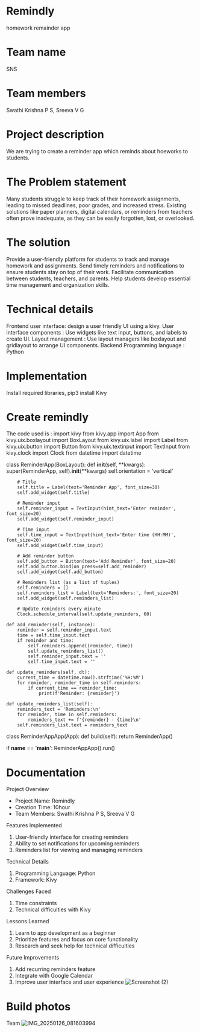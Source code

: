 # Remindly
homework remainder app
# Team name
SNS
# Team members
Swathi Krishna P S,
Sreeva V G
# Project description
We are trying to create a reminder app which reminds about hoeworks to students.
# The Problem statement
Many students struggle to keep track of their homework assignments, leading to missed deadlines, poor grades, and increased stress. Existing solutions like paper planners, digital calendars, or reminders from teachers often prove inadequate, as they can be easily forgotten, lost, or overlooked.
# The solution
Provide a user-friendly platform for students to track and manage homework and assignments.
 Send timely reminders and notifications to ensure students stay on top of their work.
 Facilitate communication between students, teachers, and parents.
 Help students develop essential time management and organization skills.
# Technical details
 Frontend 
 user interface: design a user friendly UI using a kivy.
 User interface components : Use widgets like text input, buttons, and labels to create UI.
 Layout management : Use layout managers like boxlayout and gridlayout to arrange UI components.
 Backend
 Programming language : Python
 # Implementation
 Install required libraries, 
 pip3 install Kivy
 # Create remindly
 The code used is :
import kivy
from kivy.app import App
from kivy.uix.boxlayout import BoxLayout
from kivy.uix.label import Label
from kivy.uix.button import Button
from kivy.uix.textinput import TextInput
from kivy.clock import Clock
from datetime import datetime

class ReminderApp(BoxLayout):
    def __init__(self, **kwargs):
        super(ReminderApp, self).__init__(**kwargs)
        self.orientation = 'vertical'

        # Title
        self.title = Label(text='Reminder App', font_size=30)
        self.add_widget(self.title)

        # Reminder input
        self.reminder_input = TextInput(hint_text='Enter reminder', font_size=20)
        self.add_widget(self.reminder_input)

        # Time input
        self.time_input = TextInput(hint_text='Enter time (HH:MM)', font_size=20)
        self.add_widget(self.time_input)

        # Add reminder button
        self.add_button = Button(text='Add Reminder', font_size=20)
        self.add_button.bind(on_press=self.add_reminder)
        self.add_widget(self.add_button)

        # Reminders list (as a list of tuples)
        self.reminders = []
        self.reminders_list = Label(text='Reminders:', font_size=20)
        self.add_widget(self.reminders_list)

        # Update reminders every minute
        Clock.schedule_interval(self.update_reminders, 60)

    def add_reminder(self, instance):
        reminder = self.reminder_input.text
        time = self.time_input.text
        if reminder and time:
            self.reminders.append((reminder, time))
            self.update_reminders_list()
            self.reminder_input.text = ''
            self.time_input.text = ''

    def update_reminders(self, dt):
        current_time = datetime.now().strftime('%H:%M')
        for reminder, reminder_time in self.reminders:
            if current_time == reminder_time:
                print(f'Reminder: {reminder}')

    def update_reminders_list(self):
        reminders_text = 'Reminders:\n'
        for reminder, time in self.reminders:
            reminders_text += f'{reminder} - {time}\n'
        self.reminders_list.text = reminders_text

class ReminderAppApp(App):
    def build(self):
        return ReminderApp()

if __name__ == '__main__':
    ReminderAppApp().run()

# Documentation
Project Overview
- Project Name: Remindly
- Creation Time: 10hour
- Team Members: Swathi Krishna P S, Sreeva V G

Features Implemented
1. User-friendly interface for creating reminders
2. Ability to set notifications for upcoming reminders
3. Reminders list for viewing and managing reminders

Technical Details
1. Programming Language: Python
2. Framework: Kivy


Challenges Faced
1. Time constraints
2. Technical difficulties with Kivy

Lessons Learned
1. Learn to app development as a beginner 
2. Prioritize features and focus on core functionality
3. Research and seek help for technical difficulties

Future Improvements
1. Add recurring reminders feature
2. Integrate with Google Calendar
3. Improve user interface and user experience
![Screenshot (2)](https://github.com/user-attachments/assets/b99339b4-41a4-4676-b493-585682fafc77)
# Build photos
Team
![IMG_20250126_081603994](https://github.com/user-attachments/assets/06c5f793-45d0-4d37-8f6c-f3c3d597d697)


